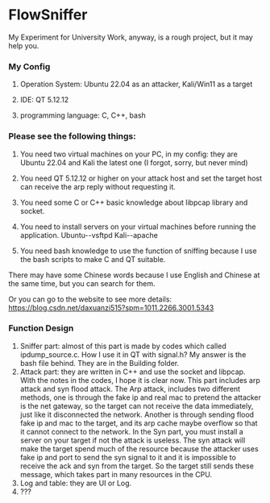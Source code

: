 # FlowSniffer
My Experiment for University Work, anyway, is a rough project, but it may help you.

### My Config
1. Operation System: Ubuntu 22.04 as an attacker, Kali/Win11 as a target

2. IDE: QT 5.12.12

3. programming language: C, C++, bash

### Please see the following things:
1. You need two virtual machines on your PC, in my config: they are Ubuntu 22.04 and Kali the latest one (I forgot, sorry, but never mind)

2. You need QT 5.12.12 or higher on your attack host and set the target host can receive the arp reply without requesting it.

3. You need some C or C++ basic knowledge about libpcap library and socket.

4. You need to install servers on your virtual machines before running the application. Ubuntu--vsftpd Kali--apache

5. You need bash knowledge to use the function of sniffing because I use the bash scripts to make C and QT suitable.

There may have some Chinese words because I use English and Chinese at the same time, but you can search for them.

Or you can go to the website to see more details: https://blog.csdn.net/daxuanzi515?spm=1011.2266.3001.5343

### Function Design
1. Sniffer part: almost of this part is made by codes which called ipdump_source.c. How I use it in QT with signal.h? My answer is the bash file behind. They are in the Building folder.
2. Attack part: they are written in C++ and use the socket and libpcap. With the notes in the codes, I hope it is clear now. This part includes arp attack and syn flood attack. The Arp attack, includes two different methods, one is through the fake ip and real mac to pretend the attacker is the net gateway, so the target can not receive the data immediately, just like it disconnected the network. Another is through sending flood fake ip and mac to the target, and its arp cache maybe overflow so that it cannot connect to the network. In the Syn part, you must install a server on your target if not the attack is useless. The syn attack will make the target spend much of the resource because the attacker uses fake ip and port to send the syn signal to it and it is impossible to receive the ack and syn from the target. So the target still sends these message, which takes part in many resources in the CPU.
3. Log and table: they are UI or Log.
4. ???
